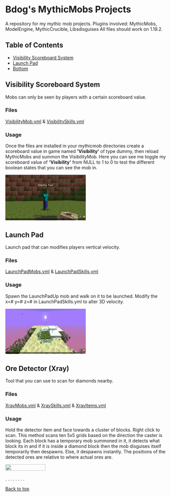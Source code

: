 <!-- This is a comment. It will not be displayed in the rendered output. -->

# Bdog's MythicMobs Projects <a name="TOP"></a>
A repository for my mythic mob projects. 
Plugins involved: MythicMobs, ModelEngine, MythicCrucible, Libsdisguises
All files should work on 1.19.2.

## Table of Contents
- [Visibility Scoreboard System](#Visibility)
- [Launch Pad](#Launch)
- [Bottom](#BOTTOM)

## Visibility Scoreboard System <a name="Visibility"></a>
Mobs can only be seen by players with a certain scoreboard value.


### Files
[VisibilityMob.yml](Mobs/VisibilityMob.yml) & [VisibilitySkills.yml](Skills/VisibilitySkills.yml)

### Usage
Once the files are installed in your mythicmob directories create a scoreboard value in game named **'Visibility'** of type dummy, then reload MythicMobs and summon the VisibilityMob. Here you can see me toggle my scoreboard value of **'Visibility'** from NULL to 1 to 0 to test the different boolean states that you can see the mob in.

<img src="/gifs/visibility.gif" alt="" width="50%" height="50%">  


## Launch Pad <a name="Launch"></a>
Launch pad that can modifies players vertical velocity. 

### Files
[LaunchPadMobs.yml](Mobs/LaunchPadMobs.yml) & [LaunchPadSkills.yml](Skills/LaunchPadSkills.yml)

### Usage
Spawn the LaunchPadUp mob and walk on it to be launched. Modify the x=# y=# z=# in LaunchPadSkills.yml to alter 3D velocity.

<img src="/gifs/launchpad.gif" alt="" width="50%" height="50%">  



## Ore Detector (Xray) <a name="Xray"></a>
Tool that you can use to scan for diamonds nearby.

### Files
[XrayMobs.yml](Mobs/XrayMobs.yml) & [XraySkills.yml](Skills/XraySkills.yml) & [XrayItems.yml](Items/XrayItems.yml)

### Usage
Hold the detector item and face towards a cluster of blocks. Right click to scan. This method scans ten 5x5 grids based on the direction the caster is looking. Each block has a temporary mob summoned in it, it detects what block its in and if it is inside a diamond block then the mob disguises itself temporarily then despawns. Else, it despawns instantly. The positions of the detected ores are relative to where actual ores are. 

<img src="/gifs/xray.gif" alt="" width="50%" height="50%">  

.
.
.
.
.
.
.
.

[Back to top](#TOP) <a name="BOTTOM"></a>
